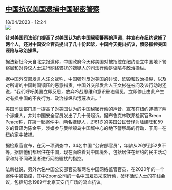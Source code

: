 <!--1681814703000-->
[中国抗议美国逮捕中国秘密警察](https://www.rfi.fr/cn/%E4%B8%AD%E5%9B%BD/20230418-%E4%B8%AD%E5%9B%BD%E6%8A%97%E8%AE%AE%E7%BE%8E%E5%9B%BD%E9%80%AE%E6%8D%95%E4%B8%AD%E5%9B%BD%E7%A7%98%E5%AF%86%E8%AD%A6%E5%AF%9F)
------

<div>18/04/2023 - 12:24</div><img src="https://s.rfi.fr/media/display/cc35dba2-0ffc-11ea-b17c-005056a99247/w:1280/p:16x9/newyork_2705424bnew%20york.jpg"><p><strong>针对美国司法部门提高了对美国认为的中国秘密警察的声调，并宣布在纽约逮捕了两个人，还对中国安全官员提出了几十份起诉，中国今天提出抗议，愤怒指控美国诬陷与政治操纵。                    </strong></p><div><p>据法新社今天自北京报道称，中国政府今天称美国对被指控在纽约设立中国地下警察局和对异议人士进行网络骚扰的嫌疑人的司法行动是诬陷与政治操纵。</p><p>据中国外交部发言人汪文斌称，中国强烈反对美国的诽谤、诋毁和政治操纵，以及对所谓的中国跨国镇压的恶意指责。中国外交部发言人王文彬在被问及该行动时还说，"我们呼吁美国立即反思，放弃冷战思维和意识形态偏见，立即停止由此产生对有损中国的不良行为、政治操纵和污蔑攻击。"</p><p>美国司法部门周一提高了对美国认为的中国秘密行动的声音，宣布在纽约逮捕了两个涉嫌人，并对中国安全官员发出了几十份起诉。据布鲁克林联邦检察官Breon Peace称，在第一起案件中，两名嫌疑人，即61岁的美国公民音译为陆建旺和59岁的音译为陈金平，涉嫌参与曼哈顿岛中国城中心的地下警察局的行动，于周一在纽约家中被捕。</p><p>据检察官宣布，在另一项调查中，34名中国 "公安部官员"，年龄从26岁到52岁不等，据信他们都居住在中国，现在面临着对中国境外，包括居住在纽约的民主活动家和持不同政见者进行网络骚扰的指控。</p><p>法新社说，另外六名中国公安部官员和两名中国网络监管官员，在2020年的一个案件中被指控，其中Zoom公司的一名中国雇员采取行动，破坏活动人士的在线会议，包括纪念1989年北京天安门广场的流血抗议。</p><div data-selfpromo-newsletter></div><div data-selfpromo-app></div></div>
